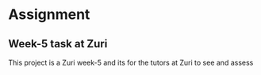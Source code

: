 # Assignment

## Week-5 task at Zuri

This project is a Zuri week-5 and its for the tutors at Zuri to see and assess
